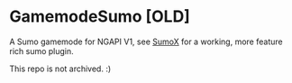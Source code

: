 # GamemodeSumo [OLD]
A Sumo gamemode for NGAPI V1, see [SumoX](https://github.com/Mooncraft-Games/GamemodeSumoX) for a working, more feature rich sumo plugin.

This repo is not archived. :)
